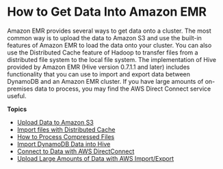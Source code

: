 # How to Get Data Into Amazon EMR<a name="emr-plan-get-data-in"></a>

Amazon EMR provides several ways to get data onto a cluster\. The most common way is to upload the data to Amazon S3 and use the built\-in features of Amazon EMR to load the data onto your cluster\. You can also use the Distributed Cache feature of Hadoop to transfer files from a distributed file system to the local file system\. The implementation of Hive provided by Amazon EMR \(Hive version 0\.7\.1\.1 and later\) includes functionality that you can use to import and export data between DynamoDB and an Amazon EMR cluster\. If you have large amounts of on\-premises data to process, you may find the AWS Direct Connect service useful\. 

**Topics**
+ [Upload Data to Amazon S3](emr-plan-upload-s3.md)
+ [Import files with Distributed Cache](emr-plan-input-distributed-cache.md)
+ [How to Process Compressed Files](HowtoProcessGzippedFiles.md)
+ [Import DynamoDB Data into Hive](emr-plan-input-dynamodb.md)
+ [Connect to Data with AWS DirectConnect](emr-plan-input-directconnect.md)
+ [Upload Large Amounts of Data with AWS Import/Export](emr-plan-input-import-export.md)